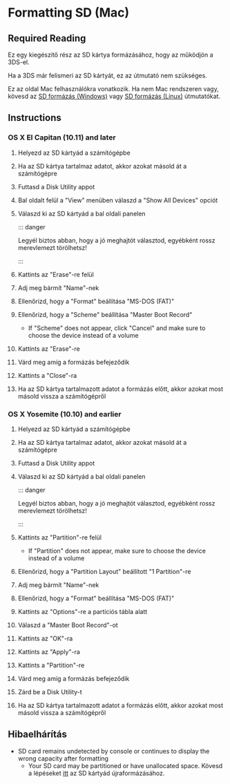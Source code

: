 # Formatting SD (Mac)

## Required Reading

Ez egy kiegészítő rész az SD kártya formázásához, hogy az működjön a 3DS-el.

Ha a 3DS már felismeri az SD kártyát, ez az útmutató nem szükséges.

Ez az oldal Mac felhasználókra vonatkozik. Ha nem Mac rendszeren vagy, kövesd az [SD formázás (Windows)](formatting-sd-\(windows\)) vagy [SD formázás (Linux)](formatting-sd-\(linux\)) útmutatókat.

## Instructions

### OS X El Capitan (10.11) and later

1. Helyezd az SD kártyád a számítógépbe

2. Ha az SD kártya tartalmaz adatot, akkor azokat másold át a számítógépre

3. Futtasd a Disk Utility appot

4. Bal oldalt felül a "View" menüben válaszd a "Show All Devices" opciót

5. Válaszd ki az SD kártyád a bal oldali panelen

   ::: danger

   Legyél biztos abban, hogy a jó meghajtót választod, egyébként rossz merevlemezt törölhetsz!

   :::

6. Kattints az "Erase"-re felül

7. Adj meg bármít "Name"-nek

8. Ellenőrizd, hogy a "Format" beállítása "MS-DOS (FAT)"

9. Ellenőrizd, hogy a "Scheme" beállítása "Master Boot Record"
   - If "Scheme" does not appear, click "Cancel" and make sure to choose the device instead of a volume

10. Kattints az "Erase"-re

11. Várd meg amíg a formázás befejeződik

12. Kattints a "Close"-ra

13. Ha az SD kártya tartalmazott adatot a formázás előtt, akkor azokat most másold vissza a számítógépről

### OS X Yosemite (10.10) and earlier

1. Helyezd az SD kártyád a számítógépbe

2. Ha az SD kártya tartalmaz adatot, akkor azokat másold át a számítógépre

3. Futtasd a Disk Utility appot

4. Válaszd ki az SD kártyád a bal oldali panelen

   ::: danger

   Legyél biztos abban, hogy a jó meghajtót választod, egyébként rossz merevlemezt törölhetsz!

   :::

5. Kattints az "Partition"-re felül
   - If "Partition" does not appear, make sure to choose the device instead of a volume

6. Ellenőrizd, hogy a "Partition Layout" beállított "1 Partition"-re

7. Adj meg bármít "Name"-nek

8. Ellenőrizd, hogy a "Format" beállítása "MS-DOS (FAT)"

9. Kattints az "Options"-re a partíciós tábla alatt

10. Válaszd a "Master Boot Record"-ot

11. Kattints az "OK"-ra

12. Kattints az "Apply"-ra

13. Kattints a "Partition"-re

14. Várd meg amíg a formázás befejeződik

15. Zárd be a Disk Utility-t

16. Ha az SD kártya tartalmazott adatot a formázás előtt, akkor azokat most másold vissza a számítógépről

## Hibaelhárítás

- SD card remains undetected by console or continues to display the wrong capacity after formatting
  - Your SD card may be partitioned or have unallocated space. Kövesd a lépéseket [itt](https://wiki.hacks.guide/wiki/SD_Clean/Mac) az SD kártyád újraformázásához.
